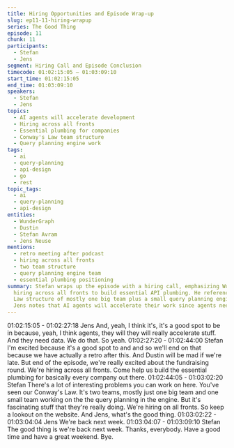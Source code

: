 ```yaml
---
title: Hiring Opportunities and Episode Wrap-up
slug: ep11-11-hiring-wrapup
series: The Good Thing
episode: 11
chunk: 11
participants:
  - Stefan
  - Jens
segment: Hiring Call and Episode Conclusion
timecode: 01:02:15:05 – 01:03:09:10
start_time: 01:02:15:05
end_time: 01:03:09:10
speakers:
  - Stefan
  - Jens
topics:
  - AI agents will accelerate development
  - Hiring across all fronts
  - Essential plumbing for companies
  - Conway's Law team structure
  - Query planning engine work
tags:
  - ai
  - query-planning
  - api-design
  - go
  - rest
topic_tags:
  - ai
  - query-planning
  - api-design
entities:
  - WunderGraph
  - Dustin
  - Stefan Avram
  - Jens Neuse
mentions:
  - retro meeting after podcast
  - hiring across all fronts
  - two team structure
  - query planning engine team
  - essential plumbing positioning
summary: Stefan wraps up the episode with a hiring call, emphasizing WunderGraph is
  hiring across all fronts to build essential API plumbing. He references their Conway's
  Law structure of mostly one big team plus a small query planning engine team, and
  Jens notes that AI agents will accelerate their work since agents need data.
---
```


01:02:15:05 - 01:02:27:18
Jens
And, yeah, I think it's, it's a good spot to be in because, yeah, I think agents, they will they will
really accelerate stuff. And they need data. We do that. So yeah.
01:02:27:20 - 01:02:44:00
Stefan
I'm excited because it's a good spot to and and so we'll end on that because we have actually a
retro after this. And Dustin will be mad if we're late. But end of the episode, we're really excited
about the fundraising round. We're hiring across all fronts. Come help us build the essential
plumbing for basically every company out there.
01:02:44:05 - 01:03:02:20
Stefan
There's a lot of interesting problems you can work on here. You've seen our Conway's Law. It's
two teams, mostly just one big team and one small team working on the the query planning in
the engine. But it's fascinating stuff that they're really doing. We're hiring on all fronts. So keep a
lookout on the website. And Jens, what's the good thing.
01:03:02:22 - 01:03:04:04
Jens
We're back next week.
01:03:04:07 - 01:03:09:10
Stefan
The good thing is we're back next week. Thanks, everybody. Have a good time and have a
great weekend. Bye.